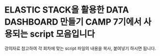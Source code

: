 # ELASTIC STACK을 활용한 DATA DASHBOARD 만들기 CAMP 7기에서 사용되는 script 모음입니다

강의자료 참고하여 각 회차에 맞는 script 파일의 내용을 복사, 붙여넣기 하시면 됩니다.
